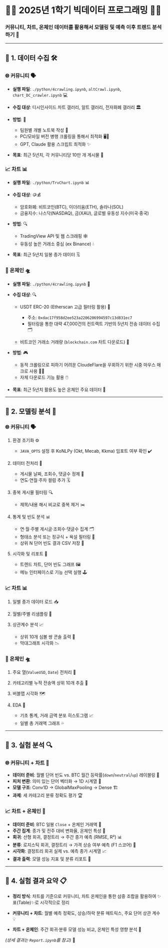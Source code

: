 # 🐱‍💻 2025년 1학기 빅데이터 프로그래밍 🐱‍👓

### 커뮤니티, 차트, 온체인 데이터를 활용해서 모델링 및 예측 이후 트렌드 분석하기  🎉

---

## 📂 1. 데이터 수집 🛠️

### 🌐 커뮤니티 🗣️

* **실행 파일**: `./python/4crawling.ipynb`, `altCrawl.ipynb`, `chart_DC_crawler.ipynb` 💻
* **수집 대상**: 디시인사이드 차트 갤러리, 알트 갤러리, 전자화폐 갤러리 🏛️
* **방법**: 🤖

  * 팀원별 개별 노트북 작성 📒
  * PC/모바일 버전 병행 크롤링을 통해서 최적화 🖥️📱
  * GPT, Claude 활용 스크립트 최적화 ✨
* **목표**: 최근 5년치, 각 커뮤니티당 10만 개 게시물 🎯

### 📈 차트 📊

* **실행 파일**: `./python/TrvChart.ipynb` 📊
* **수집 대상**: 🪙💰

  * 암호화폐: 비트코인(BTC), 이더리움(ETH), 솔라나(SOL)
  * 금융지수: 나스닥(NASDAQ), 금(XAU), 글로벌 유동성 지수(미국·중국)
* **방법**: 🔍

  * TradingView API 및 웹 스크래핑 🕸️
  * 유동성 높은 거래소 중심 (ex Binance) 💧
* **목표**: 최근 5년치 일봉 종가 데이터 🗓️

### 🔗 온체인 🛸

* **실행 파일**: `./python/4crawling.ipynb` 🤖
* **수집 대상**: 🔍

  * USDT ERC-20 (Etherscan 고급 필터링 활용) 🦄

    * 주소: `0xdac17f958d2ee523a2206206994597c13d831ec7`
    * 필터링을 통한 대략 47,000건의 컨트랙트 기반의 5년치 전송 데이터 수집 🗂️
  * 비트코인 거래소 거래량 (`blockchain.com` 차트 다운로드) 💱
* **방법**: 🎮

  * 동적 크롤링으로 피하기 어려운 CloudeFlare을 우회하기 위한 시중 마우스 매크로 사용 🤹‍♂️
  * 자체 다운로드 기능 활용 🖱️
* **목표**: 최근 5년치 활용도 높은 온체인 주요 데이터 🌊

---

## 🤖 2. 모델링 분석 🧠

### 🌐 커뮤니티 🗣️

1. 환경 초기화 ⚙️

   * `JAVA_OPTS` 설정 후 KoNLPy (Okt, Mecab, Kkma) 임포트 여부 확인 ✔️
2. 데이터 전처리 🧹

   * 게시물 날짜, 조회수, 댓글수 정제 📅
   * 연도·연월·주차 컬럼 추가 🗓️
3. 중복 게시물 필터링 🔍

   * 제목/내용 해시 비교로 중복 제거 ✂️
4. 통계 및 빈도 분석 📊

   * 연·월·주별 게시글·조회수·댓글수 집계 🗂️
   * 형태소 분석 또는 정규식 + 욕설 필터링 🚫
   * 상위 N 단어 빈도 결과 CSV 저장 📝
5. 시각화 및 리포트 🎨

   * 트렌드 차트, 단어 빈도 그래프 🖼️
   * 메뉴 인터페이스로 기능 선택 실행 🕹️

### 📈 차트 📊

1. 일별 종가 데이터 로드 📥
2. 월별/주별 리샘플링 🔄
3. 상관계수 분석 📈

   * 상위 10개 심볼 쌍 콘솔 출력 💬
   * 막대그래프 시각화 📉

### 🔗 온체인 🛸

1. 주요 열(`ValueUSD`, `Date`) 전처리 🧹
2. 카테고리별 누적 전송액 상위 10개 추출 🚀
3. 버블맵 시각화 🗺️
4. EDA 🧪

   * 기초 통계, 거래 금액 분포 히스토그램 📈
   * 일별 총 거래액 그래프 💦

---

## 🔬 3. 실험 분석 🔍

### 🌐 커뮤니티 + 차트 🤝

* **데이터 준비**: 월별 단어 빈도 vs. BTC 월간 등락률(`down`/`neutral`/`up`) 레이블링 🎯
* **피처 변환**: 의미 있는 단어 벡터화 → 1D 시계열 🧩
* **모델 구조**: Conv1D → GlobalMaxPooling → Dense 🏗️
* **과제**: 세 카테고리 분류 정확도 평가 🏆

### 📈 차트 + 온체인 🔗

* **데이터 준비**: BTC 일봉 `Close` + 온체인 거래액 💸
* **주간 집계**: 종가 및 전주 대비 변화율, 온체인 특성 📆
* **회귀**: 선형 회귀, 결정트리 → 주간 종가 예측 (RMSE, R²) 📊
* **분류**: 로지스틱 회귀, 결정트리 → 가격 상승 여부 예측 (F1 스코어) 🎯
* **시각화**: 결정트리 회귀 실제 vs. 예측 종가 시계열 📈
* **결과 출력**: 모델 성능 지표 및 분류 리포트 📑

---

## 📝 4. 실험 결과 요약 📋

* **정리 방식**: 차트를 기준으로 커뮤니티, 차트 온체인을 통한 삼중 조합을 활용하여 ✨표(Table)✨로 시각적으로 정리

* **커뮤니티 + 차트**: 월별 예측 정확도, 상승/하락 분류 매트릭스, 주요 단어 상관 계수 💡

* **차트 + 온체인**: 주간 회귀·분류 모델 성능 비교, 온체인 특성 영향 분석 🔗

*(상세 결과는 `Report.ipynb`를 참고)* 📘
